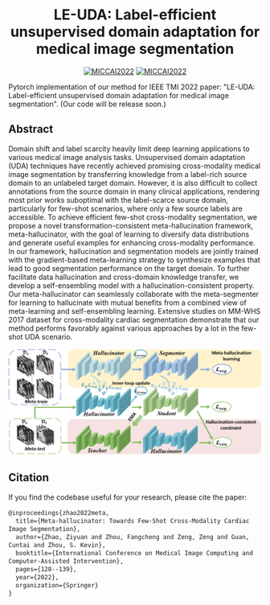 

<div align="center">

# LE-UDA: Label-efficient unsupervised domain adaptation for medical image segmentation

[![MICCAI2022](https://img.shields.io/badge/arXiv-2203.12454-blue)](https://link.springer.com/chapter/10.1007/978-3-031-16443-9_13)
[![MICCAI2022](https://img.shields.io/badge/Journal-TMI2022-green)](https://link.springer.com/chapter/10.1007/978-3-031-16443-9_13)



</div>

Pytorch implementation of our method for IEEE TMI 2022 paper: "LE-UDA: Label-efficient unsupervised domain adaptation for medical image segmentation". (Our code will be release soon.)

## Abstract
Domain shift and label scarcity heavily limit deep learning applications to various medical image analysis tasks. Unsupervised domain adaptation (UDA) techniques have recently achieved promising cross-modality medical image segmentation by transferring knowledge from a label-rich source domain to an unlabeled target domain. However, it is also difficult to collect annotations from the source domain in many clinical applications, rendering most prior works suboptimal with the label-scarce source domain, particularly for few-shot scenarios, where only a few source labels are accessible. To achieve efficient few-shot cross-modality segmentation, we propose a novel transformation-consistent meta-hallucination framework, meta-hallucinator, with the goal of learning to diversify data distributions and generate useful examples for enhancing cross-modality performance. In our framework, hallucination and segmentation models are jointly trained with the gradient-based meta-learning strategy to synthesize examples that lead to good segmentation performance on the target domain. To further facilitate data hallucination and cross-domain knowledge transfer, we develop a self-ensembling model with a hallucination-consistent property. Our meta-hallucinator can seamlessly collaborate with the meta-segmenter for learning to hallucinate with mutual benefits from a combined view of meta-learning and self-ensembling learning. Extensive studies on MM-WHS 2017 dataset for cross-modality cardiac segmentation demonstrate that our method performs favorably against various approaches by a lot in the few-shot UDA scenario.

<p align="center">
<img src="https://github.com/jacobzhaoziyuan/Meta-Hallucinator/blob/main/assets/archi.png" width="700">
</p>







## Citation
If you find the codebase useful for your research, please cite the paper:
```
@inproceedings{zhao2022meta,
  title={Meta-hallucinator: Towards Few-Shot Cross-Modality Cardiac Image Segmentation},
  author={Zhao, Ziyuan and Zhou, Fangcheng and Zeng, Zeng and Guan, Cuntai and Zhou, S. Kevin},
  booktitle={International Conference on Medical Image Computing and Computer-Assisted Intervention},
  pages={128--139},
  year={2022},
  organization={Springer}
}
```
